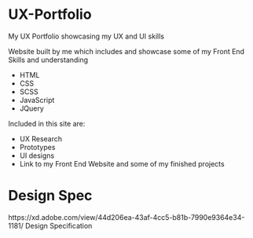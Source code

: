 ﻿# UX-Portfolio

My UX Portfolio showcasing my UX and UI skills

Website built by me which includes and showcase some of my Front End Skills and understanding

<ul>
<li>
HTML
</li>
<li>
CSS
</li>
<li>
SCSS
</li>
<li>
JavaScript
</li>
<li>
JQuery
</li>
</ul>
Included in this site are:
<ul>
<li>
UX Research
</li>
<li>
Prototypes
</li>
<li>
UI designs
</li>
<li>
Link to my Front End Website and some of my finished projects
</li>
</ul>
<h1> Design Spec</h1>
https://xd.adobe.com/view/44d206ea-43af-4cc5-b81b-7990e9364e34-1181/ Design Specification
